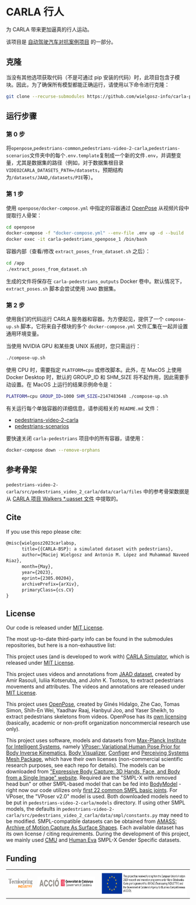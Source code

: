 # CARLA 行人
为 CARLA 带来更加逼真的行人运动。

该项目是 [自动驾驶汽车对抗案例项目](https://project-arcane.eu/) 的一部分。

## 克隆
当没有其他选项获取代码（不是可通过 pip 安装的代码）时，此项目包含子模块。因此，为了确保所有模型都能正确运行，请使用以下命令进行克隆：

```sh
git clone --recurse-submodules https://github.com/wielgosz-info/carla-pedestrians.git
```

## 运行步骤

### 第 0 步
将`openpose`,`pedestrians-common`,`pedestrians-video-2-carla`,`pedestrians-scenarios`文件夹中的每个`.env.template`复制成一个新的文件`.env`，并调整变量，尤其是数据集的路径（例如，对于数据集根目录`VIDEO2CARLA_DATASETS_PATH=/datasets`，预期结构为`/datasets/JAAD`,`/datasets/PIE`等）。

### 第 1 步
使用 `openpose/docker-compose.yml` 中指定的容器通过 [OpenPose](https://github.com/CMU-Perceptual-Computing-Lab/openpose) 从视频片段中提取行人骨架：

```sh
cd openpose
docker-compose -f "docker-compose.yml" --env-file .env up -d --build
docker exec -it carla-pedestrians_openpose_1 /bin/bash
```

容器内部（查看/修改 `extract_poses_from_dataset.sh` 之后）：
```sh
cd /app
./extract_poses_from_dataset.sh
```

生成的文件将保存在 `carla-pedestrians_outputs` Docker 卷中。默认情况下，`extract_poses.sh` 脚本会尝试使用 `JAAD` 数据集。


### 第 2 步
使用我们的代码运行 CARLA 服务器和容器。为方便起见，提供了一个 `compose-up.sh` 脚本，它将来自子模块的多个 `docker-compose.yml` 文件汇集在一起​​并设置通用环境变量。

当使用 NVIDIA GPU 和某些类 UNIX 系统时，您只需运行：
```sh
./compose-up.sh
```

使用 CPU 时，需要指定 `PLATFORM=cpu` 或修改脚本。此外，在 MacOS 上使用 Docker Desktop 时，默认的 GROUP_ID 和 SHM_SIZE 将不起作用，因此需要手动设置。在 MacOS 上运行的结果示例命令是：
```sh
PLATFORM=cpu GROUP_ID=1000 SHM_SIZE=2147483648 ./compose-up.sh
```

有关运行每个单独容器的详细信息，请参阅相关的 `README.md` 文件：
- [pedestrians-video-2-carla](https://github.com/wielgosz-info/pedestrians-video-2-carla/blob/main/README.md)
- [pedestrians-scenarios](https://github.com/wielgosz-info/pedestrians-scenarios/blob/main/README.md)

要快速关闭 `carla-pedestrians` 项目中的所有容器，请使用：

```sh
docker-compose down --remove-orphans
```

## 参考骨架
`pedestrians-video-2-carla/src/pedestrians_video_2_carla/data/carla/files` 中的参考骨架数​​据是从 [CARLA 项目 Walkers *.uasset 文件](https://bitbucket.org/carla-simulator/carla-content) 中提取的。


## Cite
If you use this repo please cite:

```
@misc{wielgosz2023carlabsp,
      title={{CARLA-BSP}: a simulated dataset with pedestrians}, 
      author={Maciej Wielgosz and Antonio M. López and Muhammad Naveed Riaz},
      month={May},
      year={2023},
      eprint={2305.00204},
      archivePrefix={arXiv},
      primaryClass={cs.CV}
}
```

## License
Our code is released under [MIT License](https://github.com/wielgosz-info/carla-pedestrians/blob/main/LICENSE).

The most up-to-date third-party info can be found in the submodules repositories, but here is a non-exhaustive list:

This project uses (and is developed to work with) [CARLA Simulator](https://carla.org/), which is released under [MIT License](https://github.com/carla-simulator/carla/blob/master/LICENSE).

This project uses videos and annotations from [JAAD dataset](https://data.nvision2.eecs.yorku.ca/JAAD_dataset/), created by Amir Rasouli, Iuliia Kotseruba, and John K. Tsotsos, to extract pedestrians movements and attributes. The videos and annotations are released under [MIT License](https://github.com/ykotseruba/JAAD/blob/JAAD_2.0/LICENSE).

This project uses [OpenPose](https://github.com/CMU-Perceptual-Computing-Lab/openpose), created by Ginés Hidalgo, Zhe Cao, Tomas Simon, Shih-En Wei, Yaadhav Raaj, Hanbyul Joo, and Yaser Sheikh, to extract pedestrians skeletons from videos. OpenPose has its [own licensing](https://github.com/CMU-Perceptual-Computing-Lab/openpose/blob/master/LICENSE) (basically, academic or non-profit organization noncommercial research use only).

This project uses software, models and datasets from [Max-Planck Institute for Intelligent Systems](https://is.mpg.de/en), namely [VPoser: Variational Human Pose Prior for Body Inverse Kinematics](https://github.com/nghorbani/human_body_prior), [Body Visualizer](https://github.com/nghorbani/body_visualizer), [Configer](https://github.com/MPI-IS/configer) and [Perceiving Systems Mesh Package](https://github.com/MPI-IS/mesh), which have their own licenses (non-commercial scientific research purposes, see each repo for details). The models can be downloaded from ["Expressive Body Capture: 3D Hands, Face, and Body from a Single Image" website](https://smpl-x.is.tue.mpg.de). Required are the "SMPL-X with removed head bun" or other SMPL-based model that can be fed into [BodyModel](https://github.com/nghorbani/human_body_prior/blob/master/src/human_body_prior/body_model/body_model.py) - right now our code utilizes only [first 22 common SMPL basic joints](https://meshcapade.wiki/SMPL#related-models-the-smpl-family#skeleton-layout). For VPoser, the "VPoser v2.0" model is used. Both downloaded models need to be put in `pedestrians-video-2-carla/models` directory. If using other SMPL models, the defaults in `pedestrians-video-2-carla/src/pedestrians_video_2_carla/data/smpl/constants.py` may need to be modified. SMPL-compatible datasets can be obtained from [AMASS: Archive of Motion Capture As Surface Shapes](https://amass.is.tue.mpg.de/). Each available dataset has its own license / citing requirements. During the development of this project, we mainly used [CMU](http://mocap.cs.cmu.edu/) and [Human Eva](http://humaneva.is.tue.mpg.de/) SMPL-X Gender Specific datasets.


## Funding

|                                                                                                                              |                                                                                                                      |                                                                                                                                                                                                                                                                                                                                                                                      |
| ---------------------------------------------------------------------------------------------------------------------------- | -------------------------------------------------------------------------------------------------------------------- | ------------------------------------------------------------------------------------------------------------------------------------------------------------------------------------------------------------------------------------------------------------------------------------------------------------------------------------------------------------------------------------ |
| <img src="docs/_static/images/logos/Logo Tecniospring INDUSTRY_white.JPG" alt="Tecniospring INDUSTRY" style="height: 24px;"> | <img src="docs/_static/images/logos/ACCIO_horizontal.PNG" alt="ACCIÓ Government of Catalonia" style="height: 35px;"> | <img src="docs/_static/images/logos/EU_emblem_and_funding_declaration_EN.PNG" alt="This project has received funding from the European Union's Horizon 2020 research and innovation programme under Marie Skłodowska-Curie grant agreement No. 801342 (Tecniospring INDUSTRY) and the Government of Catalonia's Agency for Business Competitiveness (ACCIÓ)." style="height: 70px;"> |

